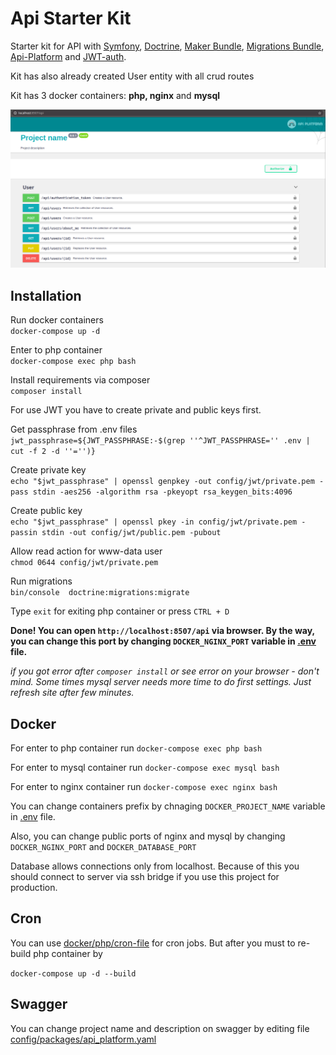 # Api Starter Kit

Starter kit for API with 
[Symfony](https://symfony.com/), 
[Doctrine](https://www.doctrine-project.org/), 
[Maker Bundle](https://symfony.com/doc/current/bundles/SymfonyMakerBundle/index.html), 
[Migrations Bundle](https://symfony.com/doc/current/bundles/DoctrineMigrationsBundle/index.html), 
[Api-Platform](https://api-platform.com/) and 
[JWT-auth](https://jwt.io/). 

Kit has also already created User entity with all crud routes

Kit has 3 docker containers: **php, nginx** and **mysql** 


![poster](poster.png)
## Installation

Run docker containers <br>
```docker-compose up -d```

Enter to php container <br>
```docker-compose exec php bash```

Install requirements via composer <br>
```composer install```

For use JWT you have to create private and public keys first.

Get passphrase from .env files<br>
```jwt_passphrase=${JWT_PASSPHRASE:-$(grep ''^JWT_PASSPHRASE='' .env | cut -f 2 -d ''='')}```

Create private key<br>
```echo "$jwt_passphrase" | openssl genpkey -out config/jwt/private.pem -pass stdin -aes256 -algorithm rsa -pkeyopt rsa_keygen_bits:4096```

Create public key<br>
```echo "$jwt_passphrase" | openssl pkey -in config/jwt/private.pem -passin stdin -out config/jwt/public.pem -pubout```

Allow read action for www-data user<br>
```chmod 0644 config/jwt/private.pem```

Run migrations<br>
```bin/console  doctrine:migrations:migrate```

Type ```exit``` for exiting php container or press ```CTRL + D```

**Done! You can open ```http://localhost:8507/api``` via browser. By the way, you can change this port by changing ```DOCKER_NGINX_PORT``` variable in [.env](.env) file.** 

*if you got error after ```composer install``` or see error on your browser - don't mind. Some times mysql server needs more
time to do first settings. Just refresh site after few minutes.*  

## Docker

For enter to php container run 
```docker-compose exec php bash```

For enter to mysql container run 
```docker-compose exec mysql bash```

For enter to nginx container run 
```docker-compose exec nginx bash```


You can change containers prefix by chnaging ```DOCKER_PROJECT_NAME``` variable in [.env](.env) file.  

Also, you can change public ports of nginx and mysql by changing ```DOCKER_NGINX_PORT``` and ```DOCKER_DATABASE_PORT```

Database allows connections only from localhost. Because of this you should connect to server via ssh bridge if you use this project for production.


## Cron

You can use [docker/php/cron-file](docker/php/cron-file) for cron jobs. But after you must to re-build php container by 

```docker-compose up -d --build```

## Swagger 
You can change project name and description on swagger by editing file
[config/packages/api_platform.yaml](config/packages/api_platform.yaml)
